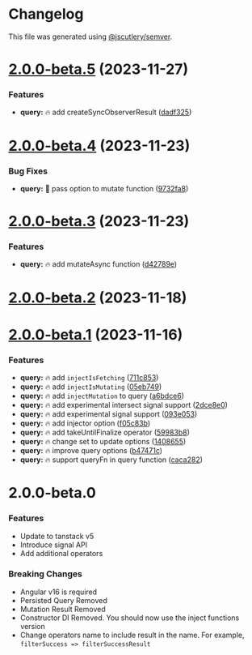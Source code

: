 # Changelog

This file was generated using [@jscutlery/semver](https://github.com/jscutlery/semver).

# [2.0.0-beta.5](https://github-personal/ngneat/query/compare/query-2.0.0-beta.4...query-2.0.0-beta.5) (2023-11-27)


### Features

* **query:** 🔥 add createSyncObserverResult ([dadf325](https://github-personal/ngneat/query/commit/dadf325d5809108c0f628e06845b4f311ad317ab))



# [2.0.0-beta.4](https://github-personal/ngneat/query/compare/query-2.0.0-beta.3...query-2.0.0-beta.4) (2023-11-23)


### Bug Fixes

* **query:** 🐞 pass option to mutate function ([9732fa8](https://github-personal/ngneat/query/commit/9732fa82ef938842e26d1c9532f0575bdcd4341e))



# [2.0.0-beta.3](https://github-personal/ngneat/query/compare/query-2.0.0-beta.2...query-2.0.0-beta.3) (2023-11-23)


### Features

* **query:** 🔥 add mutateAsync function ([d42789e](https://github-personal/ngneat/query/commit/d42789eabc37ef871ce992b6d2867c6d96bbd913))



# [2.0.0-beta.2](https://github-personal/ngneat/query/compare/query-2.0.0-beta.1...query-2.0.0-beta.2) (2023-11-18)



# [2.0.0-beta.1](https://github-personal/ngneat/query/compare/query-2.0.0-beta.0...query-2.0.0-beta.1) (2023-11-16)


### Features

* **query:** 🔥 add `injectIsFetching` ([711c853](https://github-personal/ngneat/query/commit/711c853b3628a80e2a519422a2c075b84d1ee336))
* **query:** 🔥 add `injectIsMutating` ([05eb749](https://github-personal/ngneat/query/commit/05eb7497edd427b4777fee65eb967fdb915f7f06))
* **query:** 🔥 add `injectMutation` to query ([a6bdce6](https://github-personal/ngneat/query/commit/a6bdce6c186218413b025524187ddc68c78abcb8))
* **query:** 🔥 add experimental intersect signal support ([2dce8e0](https://github-personal/ngneat/query/commit/2dce8e0b2e1d9703ded751db9becd8a35d68813c))
* **query:** 🔥 add experimental signal support ([093e053](https://github-personal/ngneat/query/commit/093e053f95a97d205fc0a73a2901dbca820b844e))
* **query:** 🔥 add injector option ([f05c83b](https://github-personal/ngneat/query/commit/f05c83bb2f6e05d1e3d66683f9377712512eb659))
* **query:** 🔥 add takeUntilFinalize operator ([59983b8](https://github-personal/ngneat/query/commit/59983b8360f98f8d519189fbd18a69a0e50c1b43))
* **query:** 🔥 change set to update options ([1408655](https://github-personal/ngneat/query/commit/140865563a312e972e5988057a8d229e0dd5a761))
* **query:** 🔥 improve query options ([b47471c](https://github-personal/ngneat/query/commit/b47471cba29253dece41fb83a13cf97534fcbfe6))
* **query:** 🔥 support queryFn in query function ([caca282](https://github-personal/ngneat/query/commit/caca282d20c96630fa6f7fe03eac4c348344d8b3))



# 2.0.0-beta.0

### Features

- Update to tanstack v5
- Introduce signal API
- Add additional operators

### Breaking Changes

- Angular v16 is required
- Persisted Query Removed
- Mutation Result Removed
- Constructor DI Removed. You should now use the inject functions version
- Change operators name to include result in the name. For example, `filterSuccess => filterSuccessResult`
